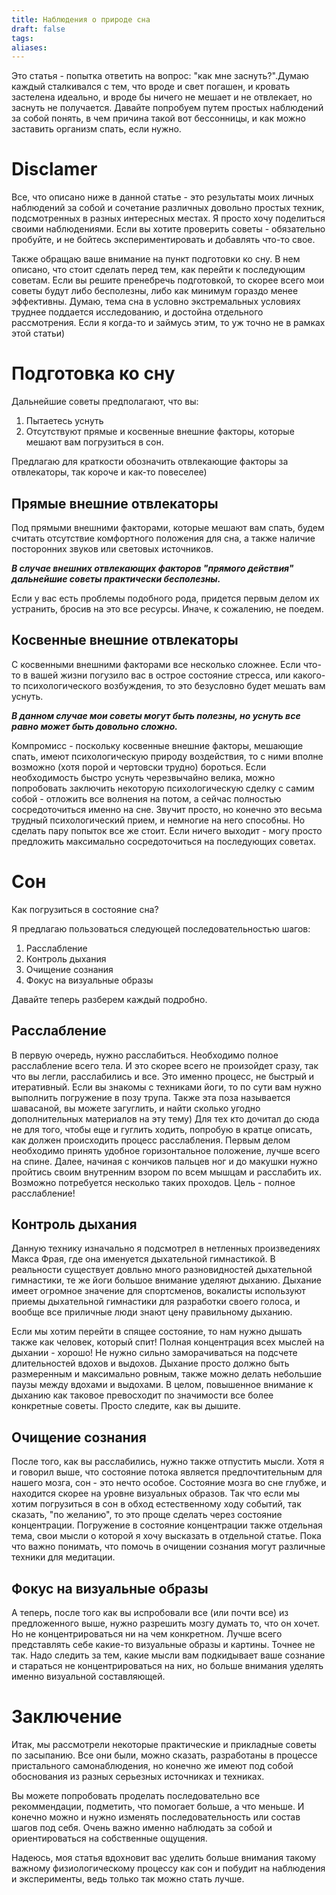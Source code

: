 ```yaml
---
title: Наблюдения о природе сна
draft: false
tags: 
aliases:
---
```

Это статья - попытка ответить на вопрос: "как мне заснуть?".Думаю каждый сталкивался с тем, что вроде и свет погашен, и кровать застелена идеально, и вроде бы ничего не мешает и не отвлекает, но заснуть не получается. Давайте попробуем путем простых наблюдений за собой понять, в чем причина такой вот бессонницы, и как можно заставить организм спать, если нужно.
# Disclamer

Все, что описано ниже в данной статье - это результаты моих личных наблюдений за собой и сочетание различных довольно 
простых техник, подсмотренных в разных интересных местах. Я просто хочу поделиться своими наблюдениями. Если вы хотите 
проверить советы - обязательно пробуйте, и не бойтесь экспериментировать и добавлять что-то свое. 

Также обращаю ваше внимание на пункт подготовки ко сну. В нем описано, что стоит сделать перед тем, как перейти к 
последующим советам. Если вы решите пренебречь подготовкой, то скорее всего мои советы будут либо бесполезны, либо как 
минимум гораздо менее эффективны. Думаю, тема сна в условно экстремальных условиях труднее поддается исследованию, и 
достойна отдельного рассмотрения. Если я когда-то и займусь этим, то уж точно не в рамках этой статьи)

# Подготовка ко сну

Дальнейшие советы предполагают, что вы:

1. Пытаетесь уснуть
2. Отсутствуют прямые и косвенные внешние факторы, которые мешают вам погрузиться в сон.

Предлагаю для краткости обозначить отвлекающие факторы за отвлекаторы, так короче и как-то повеселее)

## Прямые внешние отвлекаторы
Под прямыми внешними факторами, которые мешают вам спать, будем считать отсутствие комфортного положения для сна, а также 
наличие посторонних звуков или световых источников. 

***В случае внешних отвлекающих факторов "прямого действия" дальнейшие советы практически бесполезны.***

Если у вас есть проблемы подобного рода, придется первым делом их устранить, бросив на это все ресурсы. Иначе, 
к сожалению, не поедем.

## Косвенные внешние отвлекаторы

С косвенными внешними факторами все несколько сложнее. Если что-то в вашей жизни погузило вас в острое состояние стресса,
или какого-то психологического возбуждения, то это безусловно будет мешать вам уснуть. 

***В данном случае мои советы могут быть полезны, но уснуть все равно может быть довольно сложно.***

Компромисс - поскольку косвенные внешние факторы, мешающие спать, имеют психологическую природу воздействия, то с 
ними вполне возможно (хотя порой и чертовски трудно) бороться. Если необходимость быстро уснуть черезвычайно велика,
можно попробовать заключить некоторую психологическую сделку с самим собой - отложить все волнения на потом, а сейчас
полностью сосредоточиться именно на сне. Звучит просто, но конечно это весьма трудный психологический прием, и 
немногие на него способны. Но сделать пару попыток все же стоит. Если ничего выходит - могу просто предложить максимально
сосредоточиться на последующих советах. 

# Сон

Как погрузиться в состояние сна?

Я предлагаю пользоваться следующей последовательностью шагов: 

1. Расслабление
2. Контроль дыхания
3. Очищение сознания
4. Фокус на визуальные образы

Давайте теперь разберем каждый подробно.

## Расслабление

В первую очередь, нужно расслабиться. Необходимо полное расслабление всего тела. И это скорее всего не произойдет сразу,
так что вы легли, расслабились и все. Это именно процесс, не быстрый и итеративный. Если вы знакомы с техниками йоги,
то по сути вам нужно выполнить погружение в позу трупа. Также эта поза называется шавасаной, вы можете загуглить, и 
найти сколько угодно дополнительных материалов на эту тему) Для тех кто дочитал до сюда не для того, чтобы еще и гуглить 
ходить, попробую в кратце описать, как должен происходить процесс расслабления. Первым делом необходимо принять удобное
горизонтальное положение, лучше всего на спине. Далее, начиная с кончиков пальцев ног и до макушки нужно пройтись своим 
внутренним взором по всем мышцам и расслабить их. Возможно потребуется несколько таких проходов. Цель - полное расслабление!

## Контроль дыхания

Данную технику изначально я подсмотрел в нетленных произведениях Макса Фрая, где она именуется дыхательной гимнастикой.
В реальности существует довльно много разновидностей дыхательной гимнастики, те же йоги большое внимание уделяют дыханию.
Дыхание имеет огромное значение для спортсменов, вокалисты используют приемы дыхательной гимнастики для разработки своего
голоса, и вообще все приличные люди знают цену правильному дыханию.

Если мы хотим перейти в спящее состояние, то нам нужно дышать также как человек, который спит!
Полная концентрация всех мыслей на дыхании - хорошо! Не нужно сильно заморачиваться на подсчете длительностей вдохов и
выдохов. 
Дыхание просто должно быть размеренным и максимально ровным, также можно делать небольшие паузы между вдохами и выдохами.
В целом, повышенное внимание к дыханию как таковое превосходит по значимости все более конкретные советы. Просто следите, 
как вы дышите.

## Очищение сознания

После того, как вы расслабились, нужно также отпустить мысли. Хотя я и говорил выше, что состояние потока является
предпочтительным для нашего мозга, сон - это нечто особое. Состояние мозга во сне глубже, и находится скорее на уровне
визуальных образов. Так что если мы хотим погрузиться в сон в обход естественному ходу событий, так сказать, "по желанию",
то это проще сделать через состояние концентрации. Погружение в состояние концентрации также отдельная тема, свои мысли
о которой я хочу высказать в отдельной статье. Пока что важно понимать, что помочь в очищении сознания могут различные
техники для медитации.

## Фокус на визуальные образы

А теперь, после того как вы испробовали все (или почти все) из предложенного выше, нужно разрешить мозгу думать то,
что он хочет. Но не концентрироваться ни на чем конкретном. Лучше всего представлять себе какие-то визуальные образы
и картины. Точнее не так. Надо следить за тем, какие мысли вам подкидывает ваше сознание и стараться не концентрироваться
на них, но больше внимания уделять именно визуальной составляющей.

# Заключение

Итак, мы рассмотрели некоторые практические и прикладные советы по засыпанию. Все они были, можно сказать, разработаны
в процессе пристального самонаблюдения, но конечно же имеют под собой обоснования из разных серьезных источниках и 
техниках. 

Вы можете попробовать проделать последовательно все рекоммендации, подметить, что помогает больше, а что меньше. И 
конечно можно и нужно изменять последовательность или состав шагов под себя. Очень важно именно наблюдать за собой и 
ориентироваться на собственные ощущения.

Надеюсь, моя статья вдохновит вас уделить больше внимания такому важному физиологическому процессу как сон и побудит на
наблюдения и эксперименты, ведь только так можно стать лучше.

